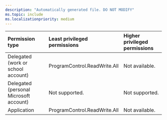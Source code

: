 ```yaml
---
description: "Automatically generated file. DO NOT MODIFY"
ms.topic: include
ms.localizationpriority: medium
---
```


|Permission type|Least privileged permissions|Higher privileged permissions|
|:---|:---|:---|
|Delegated (work or school account)|ProgramControl.ReadWrite.All|Not available.|
|Delegated (personal Microsoft account)|Not supported.|Not supported.|
|Application|ProgramControl.ReadWrite.All|Not available.|

